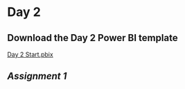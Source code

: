 # Day 2

## Download the Day 2 Power BI template
[Day 2 Start.pbix](https://github.com/KevinWistronITS/Power-BI/blob/main/Day%202/Day2-Start.pbix)

## *Assignment 1*
